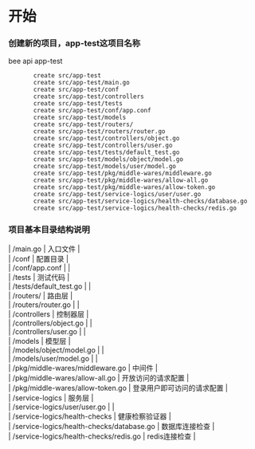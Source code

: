 

开始
===

### 创建新的项目，app-test这项目名称
bee api app-test

```$xslt
       create src/app-test
       create src/app-test/main.go
       create src/app-test/conf
       create src/app-test/controllers
       create src/app-test/tests
       create src/app-test/conf/app.conf
       create src/app-test/models
       create src/app-test/routers/
       create src/app-test/routers/router.go
       create src/app-test/controllers/object.go
       create src/app-test/controllers/user.go
       create src/app-test/tests/default_test.go
       create src/app-test/models/object/model.go
       create src/app-test/models/user/model.go
       create src/app-test/pkg/middle-wares/middleware.go
       create src/app-test/pkg/middle-wares/allow-all.go
       create src/app-test/pkg/middle-wares/allow-token.go
       create src/app-test/service-logics/user/user.go
       create src/app-test/service-logics/health-checks/database.go
       create src/app-test/service-logics/health-checks/redis.go
```

### 项目基本目录结构说明



| /main.go                                      | 入口文件                   |           
| /conf                                         | 配置目录                   |           
| /conf/app.conf                                |                           |        
| /tests                                        | 测试代码                   |           
| /tests/default_test.go                        |                           |        
| /routers/                                     | 路由层                     |          
| /routers/router.go                            |                           |        
| /controllers                                  | 控制器层                   |           
| /controllers/object.go                        |                           |        
| /controllers/user.go                          |                           |        
| /models                                       | 模型层                     |          
| /models/object/model.go                       |                           |        
| /models/user/model.go                         |                           |        
| /pkg/middle-wares/middleware.go               | 中间件                     |          
| /pkg/middle-wares/allow-all.go                | 开放访问的请求配置           |              
| /pkg/middle-wares/allow-token.go              | 登录用户即可访问的请求配置    |                 
| /service-logics                               | 服务层                     |          
| /service-logics/user/user.go                  |                           |        
| /service-logics/health-checks                 | 健康检察验证器              |             
| /service-logics/health-checks/database.go     | 数据库连接检查              |             
| /service-logics/health-checks/redis.go        | redis连接检查              |           
                                                 
